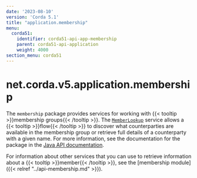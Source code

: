 ```yaml
---
date: '2023-08-10'
version: 'Corda 5.1'
title: "application.membership"
menu:
  corda51:
    identifier: corda51-api-app-membership
    parent: corda51-api-application
    weight: 4000
section_menu: corda51
---
```

# net.corda.v5.application.membership
The `membership` package provides services for working with {{< tooltip >}}membership groups{{< /tooltip >}}. The <a href="../../../../../../api-ref/corda/{{<version-num>}}/net/corda/v5/application/membership/MemberLookup.html" target="_blank">`MemberLookup`</a> service allows a {{< tooltip >}}flow{{< /tooltip >}} to discover what counterparties are available in the membership group or retrieve full details of a counterparty with a given name. For more information, see the documentation for the package in the <a href="../../../../../../api-ref/corda/{{<version-num>}}/net/corda/v5/application/membership/package-summary.html" target=" blank">Java API documentation</a>.

For information about other services that you can use to retrieve information about a {{< tooltip >}}member{{< /tooltip >}}, see the [membership module]({{< relref "../api-membership.md" >}}).
